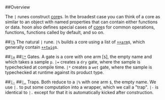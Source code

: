 ##Overview

The `|` runes construct [core]()s. In the broadest case you can think of a core as similar to an object with named properties that can contain either functions or data. hoon also defines special cases of [core]()s for common operations, functions, functions called by default, and so on.

##[`|%`]() 
The natural `|` rune. `|%` builds a core using a list of [`++arm`]()s, which generally contain [`++twig`]()s.

##[`|=`]()
##[`|*`]()
Gates. A gate is a core with one arm [`$`], the empty name and which takes a sample `p`. `|=` creates a `dry` gate, where the sample is typechecked at compile time. `|*` creates a `wet` gate, where the sample is typechecked at runtime against its product type. 

##[`|-`]()
##[`|.`]()
Traps. Both reduce to a `|%` with one arm `$`, the empty name. We use `|.` to put some computation into a wrapper, which we call a "trap". `|-` is identical to `|.` except for that it is automatically kicked after construction.
